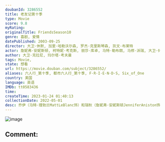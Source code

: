 ```yaml
---
doubanId: 3286552
title: 老友记第十季
type: Movie
score: 9.8
myRating: 
originalTitle: FriendsSeason10
genre: 喜剧, 爱情
datePublished: 2003-09-25
director: 大卫·休默, 加里·哈勒沃尔森, 罗杰·克里斯琴森, 凯文·布莱特
actor: 詹妮弗·安妮斯顿, 柯特妮·考克斯, 丽莎·库卓, 马特·勒布朗, 马修·派瑞, 大卫·休默, 琼·盖博, 格里高利·伊齐恩, undefined, undefined, 格里格瑞·贾巴拉, 丹尼尔·瓦斯诺娃, 吉姆·奥希尔, 路易斯·安东尼奥·拉莫斯, 克里斯蒂娜·皮克勒斯, 格雷戈·金尼尔, 马特·温斯顿, 希拉·安布罗西诺, 丹尼·德维托, 莱斯利·查尔森, 唐尼·奥斯蒙, undefined, undefined, 爱德华多·詹姆斯·盖奇, undefined, 贾森·克拉维茨, 吉姆·拉什, 约翰·鲁宾斯坦, 克雷格·罗宾森, 斯蒂夫·爱尔兰, 史蒂文·艾克霍尔德特, 布伦特·斯皮内, 罗恩·雷布曼, 克瑞丝汀·罗丝, undefined, 玛丽·卡斯特罗, 艾伦·旁派, 玛姬·惠勒, 克里斯蒂娜·艾伯盖特, 安妮·帕里西, 詹妮佛·库里奇, 艾丽斯·巴尔, 保罗·路德, 达科塔·范宁, 埃利奥特·古尔德, 安娜·法瑞丝, 迈克·哈格蒂, 简·林奇, undefined, undefined, 爱丽森·阿什莉·阿姆, undefined, 吉姆·麦司奇门, 爱莎·泰勒, 达里尔·沙巴拉, 吉奥瓦尼·瑞比西, 诺尔·谢尔顿, 卡莉·谢尔顿, 詹姆斯·迈克尔·泰勒, 玛丽亚·皮提罗, 罗明, 安妮·达德克
author: 大卫·克拉尼, 玛尔塔·考夫曼
tags: Movie, 
state: 想看
url: https://movie.douban.com/subject/3286552/
aliases: 六人行_第十季, 都市六人行_第十季, F·R·I·E·N·D·S, Six_of_One
country: 美国
language: 英语
IMDb: tt0583436
time: 
createTime: 2023-01-24 01:40:13
collectionDate: 2022-05-01
desc: 乔伊（马特·理勃兰MattLeBlanc饰）和瑞秋（詹妮弗·安妮斯顿JenniferAniston饰）的恋情维持不久就发现彼此不适应身体上的交往，决定只做朋友。迈克克服自身障碍的迈克终于向...
---
```


![image](p2187822907.jpg)

Comment: 
---

